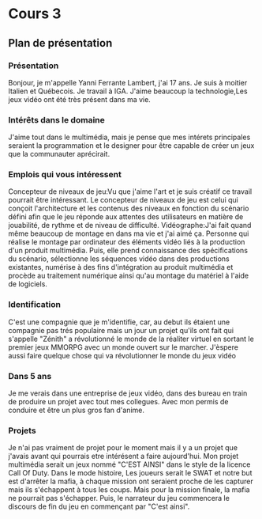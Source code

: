 # Cours 3
## Plan de présentation

### Présentation
Bonjour, je m'appelle Yanni Ferrante Lambert, j'ai 17 ans. Je suis à moitier Italien et Québecois. Je travail à IGA. J'aime beaucoup la technologie,Les jeux vidéo ont été très présent dans ma vie.

### Intérêts dans le domaine
J'aime tout dans le multimédia, mais je pense que mes intérets principales seraient la programmation et le designer pour être capable de créer un jeux que la communauter aprécirait.
### Emplois qui vous intéressent
Concepteur de niveaux de jeu:Vu que j'aime l'art et je suis créatif ce travail pourrait être intéressant. 
Le concepteur de niveaux de jeu est celui qui conçoit l'architecture et les contenus des niveaux en fonction du scénario défini afin que le jeu réponde aux attentes des utilisateurs en matière de jouabilité, de rythme et de niveau de difficulté.
Vidéographe:J'ai fait quand même beaucoup de montage en dans ma vie et j'ai aimé ça.
Personne qui réalise le montage par ordinateur des éléments vidéo liés à la production d'un produit multimédia. Puis, elle prend connaissance des spécifications du scénario, sélectionne les séquences vidéo dans des productions existantes, numérise à des fins d'intégration au produit multimédia et procède au traitement numérique ainsi qu'au montage du matériel à l'aide de logiciels.



### Identification
C'est une compagnie que je m'identifie, car, au debut ils étaient une compagnie pas trés populaire mais un jour un projet qu'ils ont fait qui s'appelle "Zénith" a révolutionné le monde de la réaliter virtuel en sortant le premier jeux MMORPG avec un monde ouvert sur le marcher.
J'èspere aussi faire quelque chose qui va révolutionner le monde du jeux vidéo

### Dans 5 ans
Je me verais dans une entreprise de jeux vidéo, dans des bureau en train de produire un projet avec tout mes collegues.
Avec mon permis de conduire et être un plus gros fan d'anime.

### Projets
Je n'ai pas vraiment de projet pour le moment mais il y a un projet que j'avais avant qui pourrais etre intérésent a faire aujourd'hui. Mon projet multimédia serait un jeux nommé "C'EST AINSI" dans le style de la licence Call Of Duty. Dans le mode histoire, Les joueurs serait le SWAT et notre but est d'arrêter la mafia, à chaque mission ont seraient proche de les capturer mais ils s'échappent à tous les coups. Mais pour la mission finale, la mafia ne pourrait pas s'échapper. Puis, le narrateur du jeu commencera le discours de fin du jeu en commençant par "C'est ainsi".


